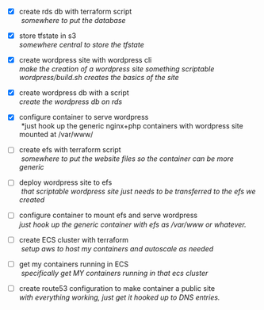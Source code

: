 - [x] create rds db with terraform script  
  *somewhere to put the database*
- [x] store tfstate in s3  
  *somewhere central to store the tfstate*
- [x] create wordpress site with wordpress cli  
  *make the creation of a wordpress site something scriptable
  wordpress/build.sh creates the basics of the site*
- [x] create wordpress db with a script  
  *create the wordpress db on rds* 
- [x] configure container to serve wordpress  
  *just hook up the generic nginx+php containers with wordpress site mounted at /var/www/
- [ ] create efs with terraform script  
  *somewhere to put the website files so the container can be more generic*
- [ ] deploy wordpress site to efs  
  *that scriptable wordpress site just needs to be transferred to the efs we created*
- [ ] configure container to mount efs and serve wordpress  
  *just hook up the generic container with efs as /var/www or whatever.*
- [ ] create ECS cluster with terraform  
  *setup aws to host my containers and autoscale as needed*
- [ ] get my containers running in ECS  
  *specifically get MY containers running in that ecs cluster*
- [ ] create route53 configuration to make container a public site  
  *with everything working, just get it hooked up to DNS entries.*

